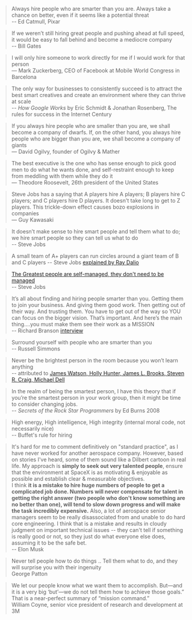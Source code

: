 > Always hire people who are smarter than you are. Always take a chance on better, even if it seems like a potential threat  
> -- Ed Catmull, Pixar

> If we weren’t still hiring great people and pushing ahead at full speed, it would be easy to fall behind and become a mediocre company  
> -- Bill Gates

> I will only hire someone to work directly for me if I would work for that person  
> — Mark Zuckerberg, CEO of Facebook at Mobile World Congress in Barcelona


> The only way for businesses to consistently succeed is to attract the best smart creatives and create an environment where they can thrive at scale  
> -- _How Google Works_ by Eric Schmidt & Jonathan Rosenberg, The rules for success in the Internet Century

> If you always hire people who are smaller than you are, we shall become a company of dwarfs. If, on the other hand, you always hire people who are bigger than you are, we shall become a company of giants  
> — David Ogilvy, founder of Ogilvy & Mather

> The best executive is the one who has sense enough to pick good men to do what he wants done, and self-restraint enough to keep from meddling with them while they do it  
> — Theodore Roosevelt, 26th president of the United States

> Steve Jobs has a saying that A players hire A players; B players hire C players; and C players hire D players. It doesn't take long to get to Z players. This trickle-down effect causes bozo explosions in companies  
> ― Guy Kawasaki

> It doesn’t make sense to hire smart people and tell them what to do; we hire smart people so they can tell us what to do  
> -- Steve Jobs

> A small team of A+ players can run circles around a giant team of B and C players
> -- Steve Jobs [explained by Ray Dalio](https://youtu.be/M95m2EFb7IQ?t=794)

> [The Greatest people are self-managed, they don't need to be managed](https://www.youtube.com/watch?v=rQKis2Cfpeo)  
> -- Steve Jobs


> It’s all about finding and hiring people smarter than you. Getting them to join your business. And giving them good work. Then getting out of their way. And trusting them. You have to get out of the way so YOU can focus on the bigger vision. That’s important. And here’s the main thing….you must make them see their work as a MISSION  
>  -- Richard Branson [interview](http://www.mindvalleyinsights.com/a-conversation-with-richard-branson/)

> Surround yourself with people who are smarter than you  
> -- Russell Simmons

> Never be the brightest person in the room because you won’t learn anything  
> -- attributed to [James Watson, Holly Hunter, James L. Brooks, Steven R. Craig, Michael Dell](https://quoteinvestigator.com/2019/02/21/bright/)

> In the realm of being the smartest person, I have this theory that if you’re the smartest person in your work group, then it might be time to consider changing jobs. \
> -- _Secrets of the Rock Star Programmers_ by Ed Burns 2008


> High energy, High intelligence, High integrity (internal moral code, not necessarily nice)  
> -- Buffet's rule for hiring
> 

> It's hard for me to comment definitively on "standard practice", as I have never worked for another aerospace company. However, based on stories I've heard, some of them sound like a Dilbert cartoon in real life. My approach is **simply to seek out very talented people**, ensure that the environment at SpaceX is as motivating & enjoyable as possible and establish clear & measurable objectives.  
I think **it is a mistake to hire huge numbers of people to get a complicated job done. Numbers will never compensate for talent in getting the right answer (two people who don't know something are no better than one), will tend to slow down progress and will make the task incredibly expensive.** Also, a lot of aerospace senior managers seem to be really disassociated from and unable to do hard core engineering. I think that is a mistake and results in cloudy judgment on important technical issues -- they can't tell if something is really good or not, so they just do what everyone else does, assuming it to be the safe bet.  
> -- Elon Musk

> Never tell people how to do things .. Tell them what to do, and they will surprise you with their ingenuity  
> George Patton

> We let our people know what we want them to accomplish. But—and it is a very big ‘but’—we do not tell them how to achieve those goals.” That is a near-perfect summary of “mission command.”  
> William Coyne, senior vice president of research and development at 3M
